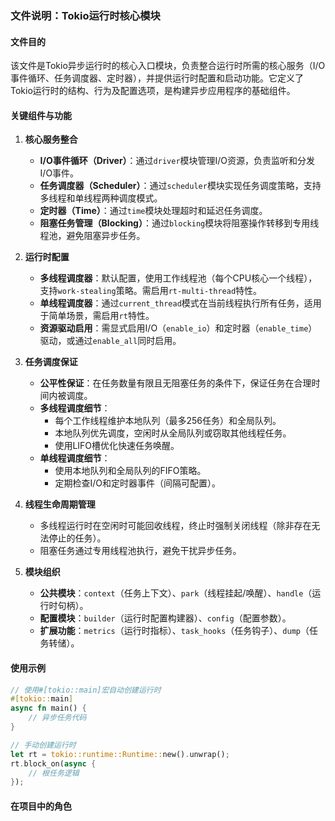 ### 文件说明：Tokio运行时核心模块

#### 文件目的
该文件是Tokio异步运行时的核心入口模块，负责整合运行时所需的核心服务（I/O事件循环、任务调度器、定时器），并提供运行时配置和启动功能。它定义了Tokio运行时的结构、行为及配置选项，是构建异步应用程序的基础组件。

#### 关键组件与功能

1. **核心服务整合**
   - **I/O事件循环（Driver）**：通过`driver`模块管理I/O资源，负责监听和分发I/O事件。
   - **任务调度器（Scheduler）**：通过`scheduler`模块实现任务调度策略，支持多线程和单线程两种调度模式。
   - **定时器（Time）**：通过`time`模块处理超时和延迟任务调度。
   - **阻塞任务管理（Blocking）**：通过`blocking`模块将阻塞操作转移到专用线程池，避免阻塞异步任务。

2. **运行时配置**
   - **多线程调度器**：默认配置，使用工作线程池（每个CPU核心一个线程），支持`work-stealing`策略。需启用`rt-multi-thread`特性。
   - **单线程调度器**：通过`current_thread`模式在当前线程执行所有任务，适用于简单场景，需启用`rt`特性。
   - **资源驱动启用**：需显式启用I/O（`enable_io`）和定时器（`enable_time`）驱动，或通过`enable_all`同时启用。

3. **任务调度保证**
   - **公平性保证**：在任务数量有限且无阻塞任务的条件下，保证任务在合理时间内被调度。
   - **多线程调度细节**：
     - 每个工作线程维护本地队列（最多256任务）和全局队列。
     - 本地队列优先调度，空闲时从全局队列或窃取其他线程任务。
     - 使用LIFO槽优化快速任务唤醒。
   - **单线程调度细节**：
     - 使用本地队列和全局队列的FIFO策略。
     - 定期检查I/O和定时器事件（间隔可配置）。

4. **线程生命周期管理**
   - 多线程运行时在空闲时可能回收线程，终止时强制关闭线程（除非存在无法停止的任务）。
   - 阻塞任务通过专用线程池执行，避免干扰异步任务。

5. **模块组织**
   - **公共模块**：`context`（任务上下文）、`park`（线程挂起/唤醒）、`handle`（运行时句柄）。
   - **配置模块**：`builder`（运行时配置构建器）、`config`（配置参数）。
   - **扩展功能**：`metrics`（运行时指标）、`task_hooks`（任务钩子）、`dump`（任务转储）。

#### 使用示例
```rust
// 使用#[tokio::main]宏自动创建运行时
#[tokio::main]
async fn main() {
    // 异步任务代码
}

// 手动创建运行时
let rt = tokio::runtime::Runtime::new().unwrap();
rt.block_on(async {
    // 根任务逻辑
});
```

#### 在项目中的角色